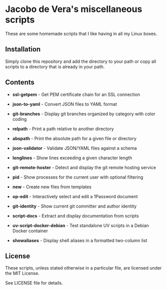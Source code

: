 # Jacobo de Vera's miscellaneous scripts

These are some homemade scripts that I like having in all my Linux boxes.

## Installation

Simply clone this repository and add the directory to your path or copy all
scripts to a directory that is already in your path.

## Contents

<!-- [[[cog
import subprocess
from pathlib import Path
files = [str(f) for f in Path('.').glob('*') if f.is_file()]
res = subprocess.run([
    "./script-docs", "dump", "--format", "readme"
    ] + files, capture_output=True, text=True)
cog.out(res.stdout)
]]] -->

- **ssl-getpem** - Get PEM certificate chain for an SSL connection

- **json-to-yaml** - Convert JSON files to YAML format

- **git-branches** - Display git branches organized by category with color coding

- **relpath** - Print a path relative to another directory

- **abspath** - Print the absolute path for a given file or directory

- **json-validator** - Validate JSON/YAML files against a schema

- **longlines** - Show lines exceeding a given character length

- **git-remote-hoster** - Detect and display the git remote hosting service

- **pid** - Show processes for the current user with optional filtering

- **new** - Create new files from templates

- **op-edit** - Interactively select and edit a 1Password document

- **git-identity** - Show current git committer and author identity

- **script-docs** - Extract and display documentation from scripts

- **uv-script-docker-debian** - Test standalone UV scripts in a Debian Docker container

- **showaliases** - Display shell aliases in a formatted two-column list

<!-- [[[end]]] -->


## License

These scripts, unless stated otherwise in a particular file, are licensed
under the MIT License.

See LICENSE file for details.
